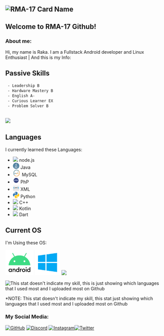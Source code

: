 ## ![RMA-17 Card Name](https://cardivo.vercel.app/api?name=RMA%20Projects&description=Fullstack%20Mobile%20App%20developer%20(currently)&image=https://avatars.githubusercontent.com/u/69703296&backgroundColor=%23121212&pattern=floatingCogs&colorPattern=%23232023&fontColor=%23fff&opacity=1&instagram=raka_m.a&twitter=raka_m_a&github=RMA-17&iconColor=%23f2f3f4)
## Welcome to RMA-17 Github!

### About me:
Hi, my name is Raka. I am a Fullstack Android developer and Linux Enthusiast | And this is my Info:

## Passive Skills
     - Leadership B
     - Hardware Mastery B
     - English A-
     - Curious Learner EX
     - Problem Solver B
<br>
<img src="https://github-readme-stats.vercel.app/api?username=RMA-17&show_icons=true&include_all_commits=true&theme=algolia">
</br>

## Languages

I currently learned these Languages:

- <img src='https://seeklogo.com/images/N/nodejs-logo-FBE122E377-seeklogo.com.png' height='20'> node.js
- <img src='https://raw.githubusercontent.com/RMA-17/RMA-17/main/pngaaa.com-2459493.png' height='20'> Java
- <img src='https://raw.githubusercontent.com/RMA-17/RMA-17/main/maieskiel.png' height='20'> MySQL
- <img src='https://github.com/RMA-17/RMA-17/blob/main/pehape.png?raw=true' height='20'> PhP
- <img src='https://github.com/RMA-17/RMA-17/blob/main/pngegg.png?raw=true' height='20'> XML
- <img src='https://github.com/RMA-17/RMA-17/blob/main/pngaaa.com-619282.png?raw=true' height='20'> Python
- <img src='https://user-images.githubusercontent.com/42747200/46140125-da084900-c26d-11e8-8ea7-c45ae6306309.png' height='20'> C++
- <img src='https://upload.wikimedia.org/wikipedia/commons/7/74/Kotlin_Icon.png' height='20'> Kotlin
- <img src='https://upload.wikimedia.org/wikipedia/commons/7/7e/Dart-logo.png' height='20'> Dart

## Current OS

I'm Using these OS:

<img src='https://github.com/RMA-17/RMA-17/blob/main/Andro.png?raw=true' height='80'> <img src='https://github.com/RMA-17/RMA-17/blob/main/10.png?raw=true' height='80'> <img src='https://upload.wikimedia.org/wikipedia/commons/thumb/a/a5/Archlinux-icon-crystal-64.svg/1200px-Archlinux-icon-crystal-64.svg.png' height='80'>

<img src='https://github-readme-stats.vercel.app/api/top-langs/?username=RMA-17&layout=compact&theme=algolia' alt="This stat doesn't indicate my skill, this is just showing which languages that I used most and I uploaded most on Github">

*NOTE: This stat doesn't indicate my skill, this stat just showing which languages that I used most and I uploaded most on Github

### My Social Media:

[<img src='https://upload.wikimedia.org/wikipedia/commons/thumb/a/ae/Github-desktop-logo-symbol.svg/1024px-Github-desktop-logo-symbol.svg.png' alt='GitHub' height='70'>](https://github.com/RMA-17) [<img src='https://www.freepnglogos.com/uploads/discord-logo-png/discord-icon-all-the-cool-kids-are-moving-discord-podfeet-podcasts-0.png' alt='Discord' height='70'>](https://discord.gg/99UJePcp4F) [<img src='https://upload.wikimedia.org/wikipedia/commons/thumb/e/e7/Instagram_logo_2016.svg/1200px-Instagram_logo_2016.svg.png' alt='Instagram' height='65'>](https://instagram.com/RMA-17)[<img src='https://1000logos.net/wp-content/uploads/2017/06/Twitter-Logo.png' alt='Twitter' height='70'>](https://twitter.com/raka_m_a)
